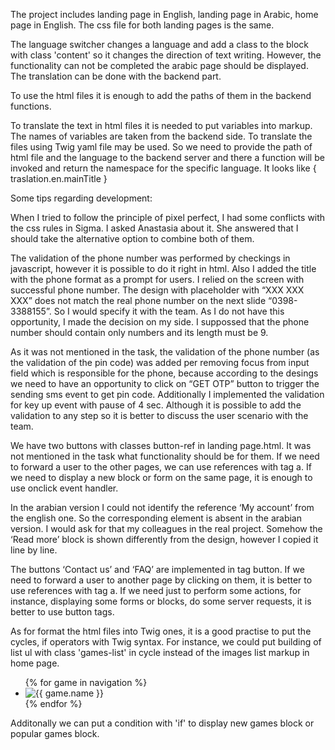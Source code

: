The project includes landing page in English, landing page in Arabic, home page in English. The css file for both landing pages is the same.

The language switcher changes a language and add a class to the block with class 'content' so it changes the direction of text writing.
However, the functionality can not be completed the arabic page should be displayed. The translation can be done with the backend part.

To use the html files it is enough to add the paths of them in the backend functions.

To translate the text in html files it is needed to put variables into markup. The names of variables are taken from the backend side.
To translate the files using Twig yaml file may be used. So we need to provide the path of html file and the language to the backend server 
and there a function will be invoked and return the namespace for the specific language. It looks like { traslation.en.mainTitle }



Some tips regarding development:

When I tried to follow the principle of pixel perfect, I had some conflicts with the css rules in Sigma. I asked Anastasia about it. She answered that I should take the alternative option to combine both of them.

The validation of the phone number was performed by checkings in javascript, however it is possible to do it right in html. Also I added the title with the phone format as a prompt for users. I relied on the screen with successful phone number. The design with placeholder with “XXX XXX XXX” does not match the real phone number on the next slide “0398-3388155”. So I would specify it with the team. As I do not have this opportunity, I made the decision on my side. I suppossed that the phone number should contain only numbers and its length must be 9.

As it was not mentioned in the task, the validation of the phone number (as the validation of the pin code) was added per removing focus from input field which is responsible for the phone, because according to the desings we need to have an opportunity to click on “GET OTP” button to trigger the sending sms event to get pin code. Additionally I implemented the validation for key up event with pause of 4 sec. Although it is possible to add the validation to any step so it is better to discuss the user scenario with the team.

We have two buttons with classes button-ref in landing page.html. It was not mentioned in the task what functionality should be for them. If we need to forward a user to the other pages, we can use references with tag a. If we need to display a new block or form on the same page, it is enough to use onclick event handler.

In the arabian version I could not identify the reference ‘My account’ from the english one. So the corresponding element is absent in the arabian version. I would ask for that my colleagues in the real project. Somehow the ‘Read more’ block is shown differently from the design, however I copied it line by line.

The buttons ‘Contact us’ and ‘FAQ’ are implemented in tag button. If we need to forward a user to another page by clicking on them, it is better to use references with tag a. If we need just to perform some actions, for instance, displaying some forms or blocks, do some server requests, it is better to use button tags.



As for format the html files into Twig ones, it is a good practise to put the cycles, if operators with Twig syntax.
For instance, we could put building of list ul with class 'games-list' in cycle instead of the images list markup in home page.

<ul id="games-list">
  {% for game in navigation %}
    <li class="list-element">
      <img src="{{ game.src }}" alt="{{ game.name }}" />
    </li>
  {% endfor %}
 </ul>

Additonally we can put a condition with 'if' to display new games block or popular games block.
